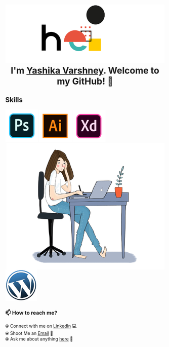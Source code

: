 <h1 align="center"> <img src="https://github.com/yashikavarshney/yashikavarshney/blob/main/hellodemo.gif" alt="hello-gif"> <br >I'm <a href="https://www.linkedin.com/in/yashika-varshney/">Yashika Varshney</a>. Welcome to my GitHub! 🤗</h1>

## Skills

<p float="left">
  <a>
    <img src="https://github.com/yashikavarshney/yashikavarshney/blob/main/ps.gif"  height="102" /> 
  </a>
  <a>
    <img src="https://github.com/yashikavarshney/yashikavarshney/blob/main/ai.gif"  height="100" />
  </a>
  <a>
    <img src="https://github.com/yashikavarshney/yashikavarshney/blob/main/xd.gif"  height="100" />
  </a>
  <img align="right" alt="UX Girl" height=400 width=500 src="https://github.com/yashikavarshney/yashikavarshney/blob/main/me.gif" />
</p>
<p float="left">
<img src="https://github.com/yashikavarshney/yashikavarshney/blob/main/wp.gif" height="100" />
  </p>
  
### 📫 How to reach me? 

  ⦿ Connect with me on [LinkedIn](https://www.linkedin.com/in/yashika-varshney/) 💻 <br>
  ⦿ Shoot Me an [Email](mailto:yashikavarshney.yv@gmail.com) 💌 <br>
  ⦿ Ask me about anything [here](https://github.com/yashikavarshney/yashikavarshney/issues) 💬 <br>
